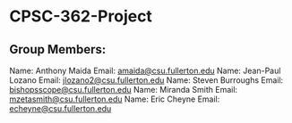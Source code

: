 # CPSC-362-Project

## Group Members:

Name: Anthony Maida     Email: amaida@csu.fullerton.edu
Name: Jean-Paul Lozano  Email: jlozano2@csu.fullerton.edu
Name: Steven Burroughs  Email: bishopsscope@csu.fullerton.edu
Name: Miranda Smith     Email: mzetasmith@csu.fullerton.edu
Name: Eric Cheyne       Email: echeyne@csu.fullerton.edu
